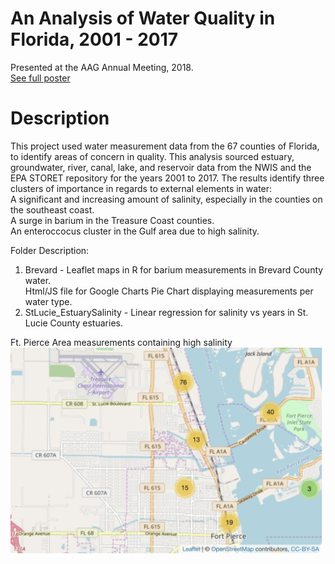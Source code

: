# An Analysis of Water Quality in Florida, 2001 - 2017
Presented at the AAG Annual Meeting, 2018.<BR>
<a href="https://github.com/maps-apps-n/flgroundwater/blob/master/pdfposter.pdf">See full poster</a> <BR>

# Description

This project used water measurement data from the 67 counties of Florida, to identify areas of concern in quality. This analysis sourced estuary, groundwater, river, canal, lake, and reservoir data from the NWIS and the EPA STORET repository for the years 2001 to 2017. The results identify three clusters of importance in regards to external elements in water: <BR>
A significant and increasing amount of salinity, especially in the counties on the southeast coast. <BR>
A surge in barium in the Treasure Coast counties. <br>
An enteroccocus cluster in the Gulf area due to high salinity. <BR>

Folder Description: <Br>
  1. Brevard - Leaflet maps in R for barium measurements in Brevard County water. <BR>
     Html/JS file for Google Charts Pie Chart displaying measurements per water type.
  2. StLucie_EstuarySalinity - Linear regression for salinity vs years in St. Lucie County estuaries.<BR>

Ft. Pierce Area measurements containing high salinity
<img src="ft.pierce_salinity.png" width="500">
